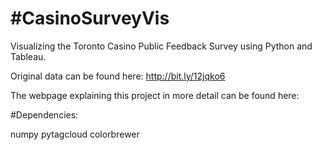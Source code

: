 #CasinoSurveyVis
===============

Visualizing the Toronto Casino Public Feedback Survey using Python and Tableau.

Original data can be found here: http://bit.ly/12jqko6

The webpage explaining this project in more detail can be found here:



#Dependencies:

numpy
pytagcloud
colorbrewer


